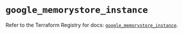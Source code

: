 # `google_memorystore_instance`

Refer to the Terraform Registry for docs: [`google_memorystore_instance`](https://registry.terraform.io/providers/hashicorp/google-beta/6.49.0/docs/resources/google_memorystore_instance).
